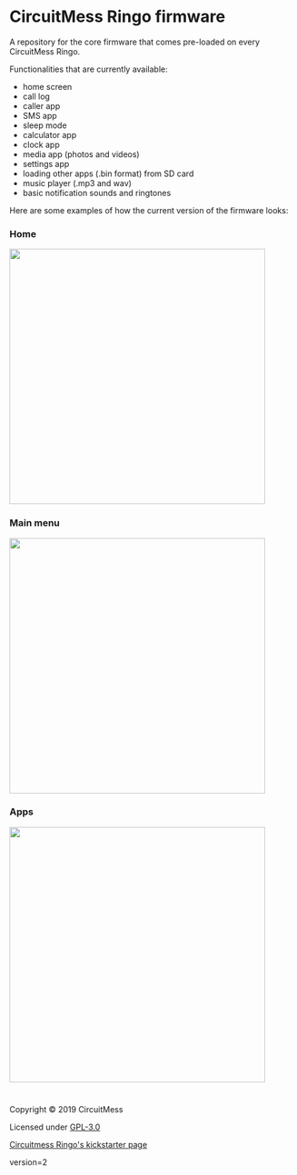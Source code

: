

# CircuitMess Ringo firmware 

A repository for the core firmware that comes pre-loaded on every CircuitMess Ringo.

Functionalities that are currently available:
- home screen
- call log
- caller app
- SMS app
- sleep mode
- calculator app
- clock app
- media app (photos and videos)
- settings app
- loading other apps (.bin format) from SD card
- music player (.mp3 and wav)
- basic notification sounds and ringtones

Here are some examples of how the current version of the firmware looks:

 ### **Home**
<img src="https://ksr-ugc.imgix.net/assets/022/802/178/4ef1145228d392958341dc59ece27ced_original.gif?ixlib=rb-2.1.0&w=680&fit=max&v=1538847005&auto=format&gif-q=50&q=92&s=8344782e8d50b54bc93c67da1005b611" width="450"/>

<br/>

 ### **Main menu**

<img src="https://ksr-ugc.imgix.net/assets/022/808/920/4c4e951c076667d2ac736927027329ca_original.png?ixlib=rb-2.1.0&w=680&fit=max&v=1538921014&auto=format&gif-q=50&lossless=true&s=01b1ce0421eda35bf8dfd0eeb14e48c6" width="450"/>

<br/>

### **Apps**

<img src="https://ksr-ugc.imgix.net/assets/022/802/097/95db607b6f7f9cd06b14c7bcdd7928a6_original.png?ixlib=rb-2.1.0&w=680&fit=max&v=1538846377&auto=format&gif-q=50&lossless=true&s=af22ca0806bc316d102220cacded4479" width="450"/>


#

Copyright © 2019 CircuitMess

Licensed under [GPL-3.0](https://www.gnu.org/licenses/gpl-3.0.html)

[Circuitmess Ringo's kickstarter page](https://www.kickstarter.com/projects/albertgajsak/makerphone-an-educational-diy-mobile-phone/updates)


version=2

